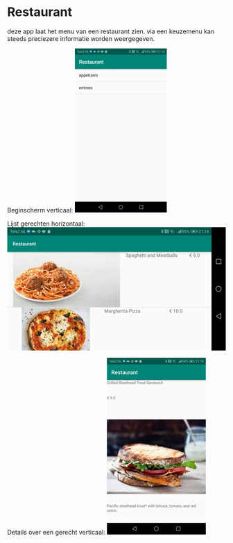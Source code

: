# Restaurant

deze app laat het menu van een restaurant zien. via een keuzemenu kan steeds preciezere informatie worden weergegeven.

Beginscherm verticaal:
![Restaurant2](Restaurant2.jpg)

Lijst gerechten horizontaal:
![Restaurant1](Restaurant1.jpg)

Details over een gerecht verticaal:
![Restaurant3](Restaurant3.jpg)

